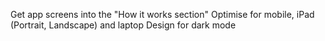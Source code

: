 Get app screens into the "How it works section"
Optimise for mobile, iPad (Portrait, Landscape) and laptop
Design for dark mode